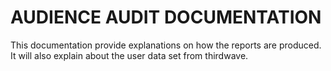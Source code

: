 # AUDIENCE AUDIT DOCUMENTATION
This documentation provide explanations on how the reports are produced. It will also explain about the user data set from thirdwave. 

